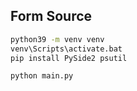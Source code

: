 ## Form Source

```sh
python39 -m venv venv
venv\Scripts\activate.bat
pip install PySide2 psutil
```

```sh
python main.py
```